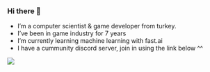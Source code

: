 ### Hi there 👋

- I’m a computer scientist & game developer from turkey.
- I’ve been in game industry for 7 years
- I’m currently learning machine learning with fast.ai
- I have a cummunity discord server, join in using the link below ^^

[![][discord]][discordlink]


[discord]: https://discordapp.com/api/guilds/836204552793358347/widget.png?style=banner2
[discordlink]: https://discord.gg/ZtDFmjXe7w


<!--
**seyahdoo/seyahdoo** is a ✨ _special_ ✨ repository because its `README.md` (this file) appears on your GitHub profile.

Here are some ideas to get you started:

- 🔭 I’m currently working on ...
- 🌱 I’m currently learning machine learning with fast.ai
- 👯 I’m looking to collaborate on ...
- 🤔 I’m looking for help with ...
- 💬 Ask me about 
- 📫 How to reach me: ...
- 😄 Pronouns: ...
- ⚡ Fun fact: ...
-->
